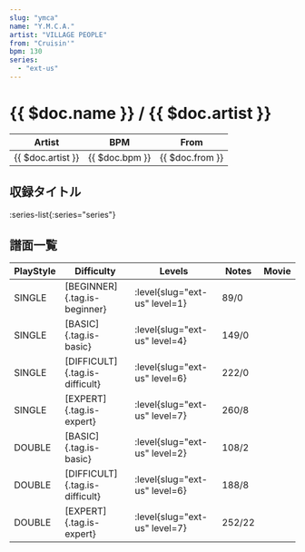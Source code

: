 ```yaml
---
slug: "ymca"
name: "Y.M.C.A."
artist: "VILLAGE PEOPLE"
from: "Cruisin'"
bpm: 130
series:
  - "ext-us"
---
```


# {{ $doc.name }} / {{ $doc.artist }}

|Artist|BPM|From|
|------|---|----|
|{{ $doc.artist }}|{{ $doc.bpm }}|{{ $doc.from }}|

## 収録タイトル

:series-list{:series="series"}

## 譜面一覧

|PlayStyle|Difficulty|Levels|Notes|Movie|
|---------|----------|------|-----|-----|
|SINGLE|[BEGINNER]{.tag.is-beginner}|<div class="field is-grouped is-grouped-multiline"> :level{slug="ext-us" level=1}</div>|89/0||
|SINGLE|[BASIC]{.tag.is-basic}|<div class="field is-grouped is-grouped-multiline"> :level{slug="ext-us" level=4}</div>|149/0||
|SINGLE|[DIFFICULT]{.tag.is-difficult}|<div class="field is-grouped is-grouped-multiline"> :level{slug="ext-us" level=6}</div>|222/0||
|SINGLE|[EXPERT]{.tag.is-expert}|<div class="field is-grouped is-grouped-multiline"> :level{slug="ext-us" level=7}</div>|260/8||
|DOUBLE|[BASIC]{.tag.is-basic}|<div class="field is-grouped is-grouped-multiline"> :level{slug="ext-us" level=2}</div>|108/2||
|DOUBLE|[DIFFICULT]{.tag.is-difficult}|<div class="field is-grouped is-grouped-multiline"> :level{slug="ext-us" level=6}</div>|188/8||
|DOUBLE|[EXPERT]{.tag.is-expert}|<div class="field is-grouped is-grouped-multiline"> :level{slug="ext-us" level=7}</div>|252/22||

